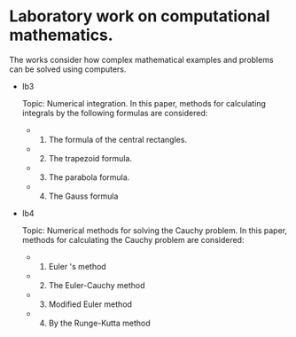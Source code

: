 Laboratory work on computational mathematics. 
=========
The works consider how complex mathematical examples and problems can be solved using computers.
- lb3 

  Topic: Numerical integration. In this paper, methods for calculating integrals by the following formulas are considered:
  - 1) The formula of the central rectangles. 
  - 2) The trapezoid formula. 
  - 3) The parabola formula. 
  - 4) The Gauss formula

- lb4 
  
  Topic: Numerical methods for solving the Cauchy problem. In this paper, methods for calculating the Cauchy problem are considered:
  - 1) Euler 's method
  - 2) The Euler-Cauchy method
  - 3) Modified Euler method
  - 4) By the Runge-Kutta method

